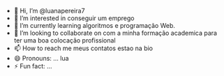 - 👋 Hi, I’m @luanapereira7
- 👀 I’m interested in conseguir um emprego
- 🌱 I’m currently learning algoritmos e programação Web.
- 💞️ I’m looking to collaborate on com a minha formação academica para ter uma boa colocação profissional
- 📫 How to reach me meus contatos estao na bio
- 😄 Pronouns: ... lua
- ⚡ Fun fact: ...

<!---
luanapereira7/luanapereira7 is a ✨ special ✨ repository because its `README.md` (this file) appears on your GitHub profile.
You can click the Preview link to take a look at your changes.
--->
